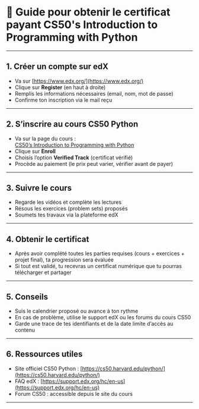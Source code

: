 # 📜 Guide pour obtenir le certificat payant CS50's Introduction to Programming with Python

---

## 1. Créer un compte sur edX

- Va sur [https://www.edx.org/](https://www.edx.org/)
- Clique sur **Register** (en haut à droite)
- Remplis les informations nécessaires (email, nom, mot de passe)
- Confirme ton inscription via le mail reçu

---

## 2. S’inscrire au cours CS50 Python

- Va sur la page du cours :  
  [CS50’s Introduction to Programming with Python](https://www.edx.org/course/cs50s-introduction-to-programming-with-python)
- Clique sur **Enroll**
- Choisis l’option **Verified Track** (certificat vérifié)
- Procède au paiement (le prix peut varier, vérifier avant de payer)

---

## 3. Suivre le cours

- Regarde les vidéos et complète les lectures
- Résous les exercices (problem sets) proposés
- Soumets tes travaux via la plateforme edX

---

## 4. Obtenir le certificat

- Après avoir complété toutes les parties requises (cours + exercices + projet final), ta progression sera évaluée
- Si tout est validé, tu recevras un certificat numérique que tu pourras télécharger et partager

---

## 5. Conseils

- Suis le calendrier proposé ou avance à ton rythme
- En cas de problème, utilise le support edX ou les forums du cours CS50
- Garde une trace de tes identifiants et de la date limite d’accès au contenu

---

## 6. Ressources utiles

- Site officiel CS50 Python : [https://cs50.harvard.edu/python/](https://cs50.harvard.edu/python/)
- FAQ edX : [https://support.edx.org/hc/en-us](https://support.edx.org/hc/en-us)
- Forum CS50 : accessible depuis le site du cours

---
